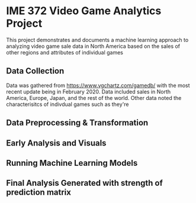 # IME 372 Video Game Analytics Project
This project demonstrates and documents a machine learning approach to analyzing video game sale data in North America based on the sales of other regions and attributes of individual games

## Data Collection
Data was gathered from https://www.vgchartz.com/gamedb/ with the most recent update being in February 2020. Data included sales in North America, Europe, Japan, and the rest of the world.
Other data noted the characterisitcs of indivdual games such as they're 

## Data Preprocessing & Transformation

## Early Analysis and Visuals

## Running Machine Learning Models

## Final Analysis Generated with strength of prediction matrix

